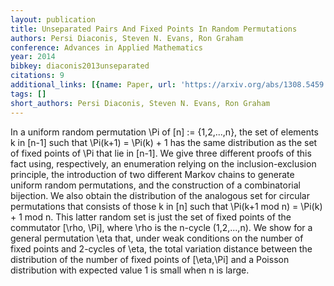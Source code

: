 ```yaml
---
layout: publication
title: Unseparated Pairs And Fixed Points In Random Permutations
authors: Persi Diaconis, Steven N. Evans, Ron Graham
conference: Advances in Applied Mathematics
year: 2014
bibkey: diaconis2013unseparated
citations: 9
additional_links: [{name: Paper, url: 'https://arxiv.org/abs/1308.5459'}]
tags: []
short_authors: Persi Diaconis, Steven N. Evans, Ron Graham
---
```

In a uniform random permutation \Pi of [n] := \{1,2,...,n\}, the set of
elements k in [n-1] such that \Pi(k+1) = \Pi(k) + 1 has the same distribution
as the set of fixed points of \Pi that lie in [n-1]. We give three different
proofs of this fact using, respectively, an enumeration relying on the
inclusion-exclusion principle, the introduction of two different Markov chains
to generate uniform random permutations, and the construction of a
combinatorial bijection. We also obtain the distribution of the analogous set
for circular permutations that consists of those k in [n] such that \Pi(k+1 mod
n) = \Pi(k) + 1 mod n. This latter random set is just the set of fixed points
of the commutator [\rho, \Pi], where \rho is the n-cycle (1,2,...,n). We show
for a general permutation \eta that, under weak conditions on the number of
fixed points and 2-cycles of \eta, the total variation distance between the
distribution of the number of fixed points of [\eta,\Pi] and a Poisson
distribution with expected value 1 is small when n is large.